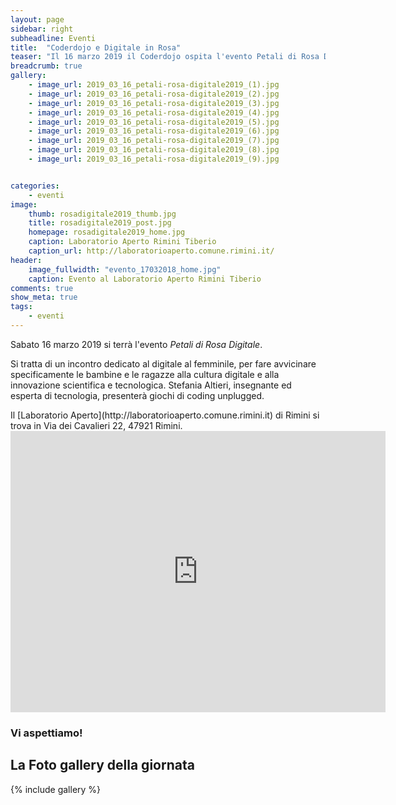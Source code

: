 ```yaml
---
layout: page
sidebar: right
subheadline: Eventi
title:  "Coderdojo e Digitale in Rosa"
teaser: "Il 16 marzo 2019 il Coderdojo ospita l'evento Petali di Rosa Digitale"
breadcrumb: true
gallery:
    - image_url: 2019_03_16_petali-rosa-digitale2019_(1).jpg
    - image_url: 2019_03_16_petali-rosa-digitale2019_(2).jpg
    - image_url: 2019_03_16_petali-rosa-digitale2019_(3).jpg
    - image_url: 2019_03_16_petali-rosa-digitale2019_(4).jpg
    - image_url: 2019_03_16_petali-rosa-digitale2019_(5).jpg
    - image_url: 2019_03_16_petali-rosa-digitale2019_(6).jpg
    - image_url: 2019_03_16_petali-rosa-digitale2019_(7).jpg
    - image_url: 2019_03_16_petali-rosa-digitale2019_(8).jpg
    - image_url: 2019_03_16_petali-rosa-digitale2019_(9).jpg


categories:
    - eventi
image:
    thumb: rosadigitale2019_thumb.jpg
    title: rosadigitale2019_post.jpg
    homepage: rosadigitale2019_home.jpg
    caption: Laboratorio Aperto Rimini Tiberio
    caption_url: http://laboratorioaperto.comune.rimini.it/
header:
    image_fullwidth: "evento_17032018_home.jpg"
    caption: Evento al Laboratorio Aperto Rimini Tiberio
comments: true
show_meta: true
tags:
    - eventi
---
```

Sabato 16 marzo 2019 si terrà l'evento *Petali di Rosa Digitale*.

Si tratta di un incontro dedicato al digitale al femminile, per fare avvicinare specificamente le bambine e le ragazze alla cultura digitale e alla innovazione scientifica e tecnologica. Stefania Altieri, insegnante ed esperta di tecnologia, presenterà giochi di coding unplugged.



<!--more-->Il [Laboratorio Aperto](http://laboratorioaperto.comune.rimini.it) di Rimini si trova in Via dei Cavalieri 22, 47921 Rimini.


<iframe src="https://www.google.com/maps/embed?pb=!1m18!1m12!1m3!1d2866.959361511206!2d12.564301251683695!3d44.06354777900686!2m3!1f0!2f0!3f0!3m2!1i1024!2i768!4f13.1!3m3!1m2!1s0x132cc336cd47bf51%3A0xe581edc948251a2e!2sLaboratorio+Aperto+Rimini+Tiberio!5e0!3m2!1sen!2sit!4v1537536736653" width="600" height="450" frameborder="0" style="border:0" allowfullscreen></iframe>

### Vi aspettiamo!



## La Foto gallery della giornata
{% include gallery %}
